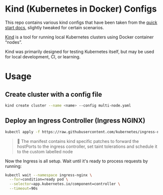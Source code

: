 # Kind (Kubernetes in Docker) Configs

This repo contains various kind configs that have been taken from the [quick start docs](https://kind.sigs.k8s.io/docs/user/quick-start/#advanced), slightly tweaked for certain scenarios.

[Kind](https://kind.sigs.k8s.io/) is a tool for running local Kubernetes clusters using Docker container “nodes”.

Kind was primarily designed for testing Kubernetes itself, but may be used for local development, CI, or learning.

# Usage

## Create cluster with a config file

```bash
kind create cluster --name <name> --config multi-node.yaml
```

## Deploy an Ingress Controller (Ingress NGINX)

```bash
kubectl apply -f https://raw.githubusercontent.com/kubernetes/ingress-nginx/main/deploy/static/provider/kind/deploy.yaml
```

> 📝 The manifest contains kind specific patches to forward the hostPorts to the ingress controller, set taint tolerations and schedule it to the custom labelled node

Now the Ingress is all setup. Wait until it's ready to process requests by running:

```bash
kubectl wait --namespace ingress-nginx \
  --for=condition=ready pod \
  --selector=app.kubernetes.io/component=controller \
  --timeout=90s
```